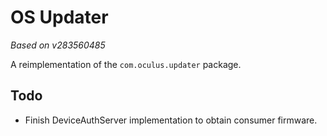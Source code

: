 # OS Updater

_Based on v283560485_

A reimplementation of the `com.oculus.updater` package.

## Todo

-   Finish DeviceAuthServer implementation to obtain consumer firmware.
